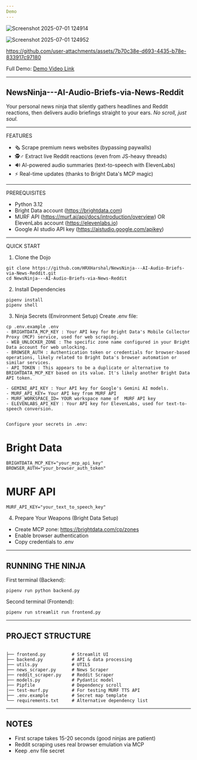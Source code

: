 ```yaml
---
Demo
---
```

![Screenshot 2025-07-01 124914](https://github.com/user-attachments/assets/c656373d-b387-4ccd-9584-cf5c4b5869cf)

![Screenshot 2025-07-01 124952](https://github.com/user-attachments/assets/654f3b9c-de55-4008-bfeb-60928e7e72e5)

https://github.com/user-attachments/assets/7b70c38e-d693-4435-b78e-833917c97180



Full Demo: [Demo Video Link](https://youtu.be/W-kBjDjm0aQ?si=UrvRYEcS_dRC9E8z)

---
NewsNinja---AI-Audio-Briefs-via-News-Reddit
---

Your personal news ninja that silently gathers headlines and Reddit reactions, then delivers audio briefings straight to your ears. *No scroll, just soul.*

---
FEATURES
- 🗞️ Scrape premium news websites (bypassing paywalls)
- 🕵️♂️ Extract live Reddit reactions (even from JS-heavy threads)
- 🔊 AI-powered audio summaries (text-to-speech with ElevenLabs)
- ⚡ Real-time updates (thanks to Bright Data's MCP magic)

---
PREREQUISITES
- Python 3.12
- Bright Data account (https://brightdata.com)
- MURF API (https://murf.ai/api/docs/introduction/overview) OR ElevenLabs account (https://elevenlabs.io)
- Google AI studio API key (https://aistudio.google.com/apikey)
---
QUICK START

1. Clone the Dojo
```
git clone https://github.com/HRXHarshal/NewsNinja---AI-Audio-Briefs-via-News-Reddit.git
cd NewsNinja---AI-Audio-Briefs-via-News-Reddit
```

2. Install Dependencies
```
pipenv install
pipenv shell
```

3. Ninja Secrets (Environment Setup)
Create .env file:
```
cp .env.example .env
- BRIGHTDATA_MCP_KEY : Your API key for Bright Data's Mobile Collector Proxy (MCP) service, used for web scraping.
- WEB_UNLOCKER_ZONE : The specific zone name configured in your Bright Data account for web unlocking.
- BROWSER_AUTH : Authentication token or credentials for browser-based operations, likely related to Bright Data's browser automation or similar services.
- API_TOKEN : This appears to be a duplicate or alternative to BRIGHTDATA_MCP_KEY based on its value. It's likely another Bright Data API token.

- GEMINI_API_KEY : Your API key for Google's Gemini AI models.
- MURF_API_KEY= Your API key from MURF API 
- MURF_WORKSPACE_ID= YOUR workspace name of  MURF API key
- ELEVENLABS_API_KEY : Your API key for ElevenLabs, used for text-to-speech conversion.


Configure your secrets in .env:
```
# Bright Data
```
BRIGHTDATA_MCP_KEY="your_mcp_api_key"
BROWSER_AUTH="your_browser_auth_token"
```

# MURF API 
```
MURF_API_KEY="your_text_to_speech_key"
```


4. Prepare Your Weapons (Bright Data Setup)
- Create MCP zone: https://brightdata.com/cp/zones
- Enable browser authentication
- Copy credentials to .env

---
RUNNING THE NINJA
---


First terminal (Backend):
```
pipenv run python backend.py

```
Second terminal (Frontend):
```
pipenv run streamlit run frontend.py
```

---
PROJECT STRUCTURE
---
```

├── frontend.py          # Streamlit UI
├── backend.py           # API & data processing  
├── utils.py             # UTILS  
├── news_scraper.py      # News Scraper  
├── reddit_scraper.py    # Reddit Scraper  
├── models.py            # Pydantic model
├── Pipfile              # Dependency scroll
|── test-murf.py         # For testing MURF TTS API 
├── .env.example         # Secret map template
└── requirements.txt     # Alternative dependency list
```
---
NOTES
---
- First scrape takes 15-20 seconds (good ninjas are patient)
- Reddit scraping uses real browser emulation via MCP
- Keep .env file secret 

